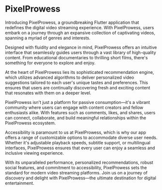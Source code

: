 # PixelProwess

Introducing PixelProwess, a groundbreaking Flutter application that redefines the digital video streaming experience. With PixelProwess, users embark on a journey through an expansive collection of captivating videos, spanning a myriad of genres and interests.

Designed with fluidity and elegance in mind, PixelProwess offers an intuitive interface that seamlessly guides users through a vast library of high-quality content. From educational documentaries to thrilling short films, there's something for everyone to explore and enjoy.

At the heart of PixelProwess lies its sophisticated recommendation engine, which utilizes advanced algorithms to deliver personalized video suggestions tailored to each user's unique tastes and preferences. This ensures that users are continually discovering fresh and exciting content that resonates with them on a deeper level.

PixelProwess isn't just a platform for passive consumption—it's a vibrant community where users can engage with content creators and fellow enthusiasts alike. With features such as comments, likes, and shares, users can connect, collaborate, and build meaningful relationships within the PixelProwess ecosystem.

Accessibility is paramount to us at PixelProwess, which is why our app offers a range of customizable options to accommodate diverse user needs. Whether it's adjustable playback speeds, subtitle support, or multilingual interfaces, PixelProwess ensures that every user can enjoy a seamless and inclusive viewing experience.

With its unparalleled performance, personalized recommendations, robust social features, and commitment to accessibility, PixelProwess sets the standard for modern video streaming platforms. Join us on a journey of discovery and delight with PixelProwess—the ultimate destination for digital entertainment.
